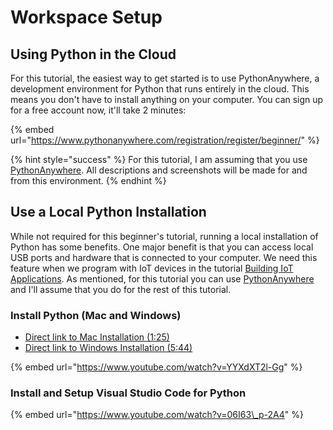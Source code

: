 # Workspace Setup

## Using Python in the Cloud

For this tutorial, the easiest way to get started is to use PythonAnywhere, a development environment for Python that runs entirely in the cloud. This means you don't have to install anything on your computer. You can sign up for a free account now, it'll take 2 minutes:

{% embed url="https://www.pythonanywhere.com/registration/register/beginner/" %}

{% hint style="success" %}
For this tutorial, I am assuming that you use [PythonAnywhere](https://www.pythonanywhere.com/). All descriptions and screenshots will be made for and from this environment.
{% endhint %}

## Use a Local Python Installation

While not required for this beginner's tutorial, running a local installation of Python has some benefits. One major benefit is that you can access local USB ports and hardware that is connected to your computer. We need this feature when we program with IoT devices in the tutorial [Building IoT Applications](). As mentioned, for this tutorial you can use [PythonAnywhere](https://www.pythonanywhere.com/) and I'll assume that you do for the rest of this tutorial.

### Install Python \(Mac and Windows\)

* [Direct link to Mac Installation \(1:25\)](https://www.youtube.com/watch?v=YYXdXT2l-Gg&t=85s)
* [Direct link to Windows Installation \(5:44\)](https://www.youtube.com/watch?v=YYXdXT2l-Gg&t=344s)

{% embed url="https://www.youtube.com/watch?v=YYXdXT2l-Gg" %}

### Install and Setup Visual Studio Code for Python

{% embed url="https://www.youtube.com/watch?v=06I63\_p-2A4" %}

